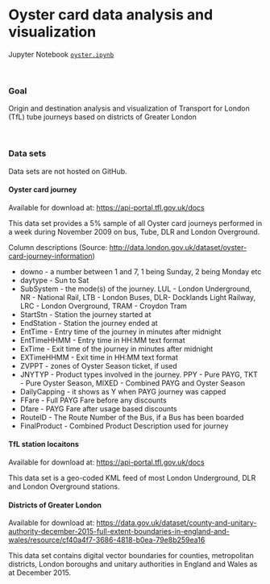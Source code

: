 # Oyster card data analysis and visualization

Jupyter Notebook [<code>oyster.ipynb</code>](https://github.com/ZaraTam/oyster/blob/master/oyster.ipynb)

<br>

### Goal

Origin and destination analysis and visualization of Transport for London (TfL) tube journeys based on districts of Greater London

<br>

### Data sets

Data sets are not hosted on GitHub.

#### Oyster card journey

Available for download at: https://api-portal.tfl.gov.uk/docs

This data set provides a 5% sample of all Oyster card journeys performed in a week during November 2009 on bus, Tube, DLR and London Overground.

Column descriptions
(Source: http://data.london.gov.uk/dataset/oyster-card-journey-information)
- downo - a number between 1 and 7, 1 being Sunday, 2 being Monday etc
- daytype - Sun to Sat
- SubSystem - the mode(s) of the journey. LUL - London Underground, NR - National Rail, LTB - London Buses, DLR- Docklands Light Railway, LRC - London Overground, TRAM - Croydon Tram
- StartStn - Station the journey started at
- EndStation - Station the journey ended at
- EntTime - Entry time of the journey in minutes after midnight
- EntTimeHHMM - Entry time in HH:MM text format
- ExTime - Exit time of the journey in minutes after midnight
- EXTimeHHMM - Exit time in HH:MM text format
- ZVPPT - zones of Oyster Season ticket, if used
- JNYTYP - Product types involved in the journey. PPY - Pure PAYG, TKT - Pure Oyster Season, MIXED - Combined PAYG and Oyster Season
- DailyCapping - it shows as Y when PAYG journey was capped
- FFare - Full PAYG Fare before any discounts
- Dfare - PAYG Fare after usage based discounts
- RouteID - The Route Number of the Bus, if a Bus has been boarded
- FinalProduct - Combined Product Description used for journey


#### TfL station locaitons

Available for download at: https://api-portal.tfl.gov.uk/docs

This data set is a geo-coded KML feed of most London Underground, DLR and London Overground stations.


#### Districts of Greater London

Available for download at: https://data.gov.uk/dataset/county-and-unitary-authority-december-2015-full-extent-boundaries-in-england-and-wales/resource/cf40a4f7-3686-4818-b0ea-79e8b259ea16

This data set contains digital vector boundaries for counties, metropolitan districts, London boroughs and unitary authorities in England and Wales as at December 2015.
